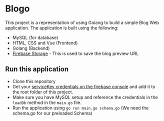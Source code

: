 # Blogo

This project is a representation of using Golang to build a simple Blog Web application. The application is built using the following:

- MySQL (for database)
- HTML, CSS and Vue (Frontend)
- Golang (Backend)
- [Firebase Storage](https://firebase.google.com/docs/storage) - This is used to save the blog preview URL 


## Run this application 
- Clone this repository
- Get your [serviceKey credentials on the firebase console](https://firebase.google.com/docs/admin/setup) and add it to the root folder of this project.
- Make sure you have MySQL setup and reference the credentials in the `loadDb` method in the `main.go` file.
- Run the application using `go run main.go schema.go` (We need the schema.go for our preloaded Schema)